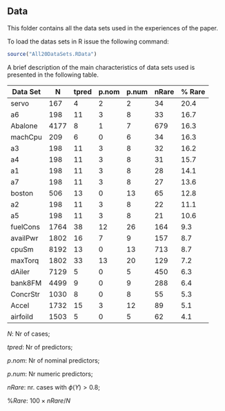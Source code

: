 ## Data

This folder contains all the data sets used in the experiences of the paper.

To load the datas sets in R issue the following command:

```r
source("All20DataSets.RData")
```

A brief description of the main characteristics of data sets used is presented in the following table.

| Data Set   | N    | tpred | p.nom | p.num | nRare | % Rare |
|------------|------|-------|-------|-------|-------|--------|
| servo      | 167  | 4     | 2     | 2     | 34    | 20.4  |
| a6         | 198  | 11    | 3     | 8     | 33    | 16.7  |
| Abalone    | 4177 | 8     | 1     | 7     | 679   | 16.3  |
| machCpu    | 209  | 6     | 0     | 6     | 34    | 16.3  |
| a3         | 198  | 11    | 3     | 8     | 32    | 16.2  |
| a4         | 198  | 11    | 3     | 8     | 31    | 15.7  |
| a1         | 198  | 11    | 3     | 8     | 28    | 14.1  |
| a7         | 198  | 11    | 3     | 8     | 27    | 13.6  |
| boston     | 506  | 13    | 0     | 13    | 65    | 12.8  |
| a2         | 198  | 11    | 3     | 8     | 22    | 11.1  |
| a5         | 198  | 11    | 3     | 8     | 21    | 10.6  |
| fuelCons   | 1764 | 38    | 12    | 26    | 164   | 9.3  |
| availPwr   | 1802 | 16    | 7     | 9     | 157   |  8.7 |
| cpuSm      | 8192 | 13    | 0     | 13    | 713   | 8.7  |
| maxTorq    | 1802 | 33    | 13    | 20    | 129   | 7.2  |
| dAiler     | 7129 | 5     | 0     | 5     | 450   | 6.3  |
| bank8FM    | 4499 | 9     | 0     | 9     | 288   | 6.4  |
|ConcrStr    | 1030 | 8     | 0     | 8     | 55    | 5.3  |
| Accel      | 1732 | 15    | 3     | 12    | 89    | 5.1  |
| airfoild   | 1503 | 5     | 0     | 5     | 62    | 4.1  |

$N$: Nr of cases; 

$tpred$: Nr of predictors;

$p.nom$: Nr of nominal predictors; 

$p.num$: Nr numeric predictors;

$nRare$: nr. cases with $\phi (Y) > 0.8$;

\%$Rare$: $100 \times nRare/N$